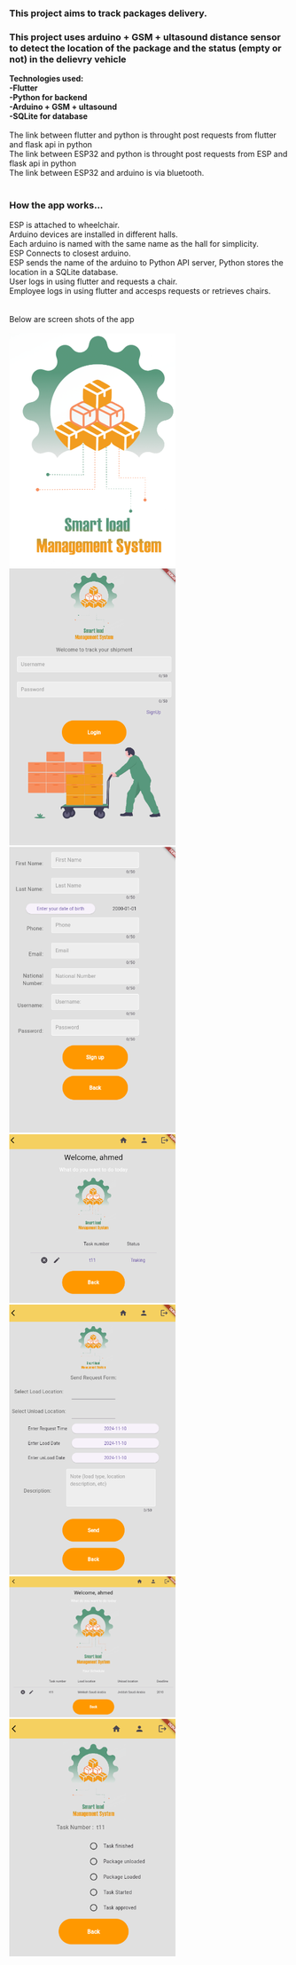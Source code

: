 <h3>This project aims to track packages delivery.</h3>
<h3>This project uses arduino + GSM + ultasound distance sensor to detect the location of the package and the status (empty or not) in the delievry vehicle</h3>
<b>
Technologies used:<br>
-Flutter<br>
-Python for backend<br>
-Arduino + GSM + ultasound <br>
-SQLite for database<br>
</b>
<br>
The link between flutter and python is throught post requests from flutter and flask api in python <br>
The link between ESP32 and python is throught post requests from ESP and flask api in python <br>
The link between ESP32 and arduino is via bluetooth.<br>
<br>
<h3>How the app works...</h3>
ESP is attached to wheelchair.<br>
Arduino devices are installed in different halls.<br>
Each arduino is named with the same name as the hall for simplicity.<br>
ESP Connects to closest arduino.<br>
ESP sends the name of the arduino to Python API server, Python stores the location in a SQLite database.<br>
User logs in using flutter and requests a chair.<br>
Employee logs in using flutter and accesps requests or retrieves chairs.<br>
<br><br>
Below are screen shots of the app<br><br>
<img src="https://github.com/ahmed0tolba/package_tracker/blob/main/print%20screens/Screenshot_1.png" width="300" />
<img src="https://github.com/ahmed0tolba/package_tracker/blob/main/print%20screens/Screenshot_2.png" width="300" />
<img src="https://github.com/ahmed0tolba/package_tracker/blob/main/print%20screens/Screenshot_3.png" width="300" />
<img src="https://github.com/ahmed0tolba/package_tracker/blob/main/print%20screens/Screenshot_5.png" width="300" />
<img src="https://github.com/ahmed0tolba/package_tracker/blob/main/print%20screens/Screenshot_6.png" width="300" />
<img src="https://github.com/ahmed0tolba/package_tracker/blob/main/print%20screens/Screenshot_7.png" width="300" />
<img src="https://github.com/ahmed0tolba/package_tracker/blob/main/print%20screens/Screenshot_9.png" width="300" />

